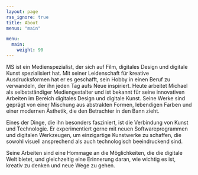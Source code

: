 ```yaml
---
layout: page
rss_ignore: true
title: About
menus: "main"

menu:
  main:
    weight: 90
---
```


MS ist ein Medienspezialist, der sich auf Film, digitales Design und digitale Kunst spezialisiert hat.
Mit seiner Leidenschaft für kreative Ausdrucksformen hat er es geschafft, sein Hobby in einen Beruf zu verwandeln, der ihn jeden Tag aufs Neue inspiriert.
Heute arbeitet Michael als selbstständiger Mediengestalter und ist bekannt für seine innovativen Arbeiten im Bereich digitales Design und digitale Kunst.
Seine Werke sind geprägt von einer Mischung aus abstrakten Formen, lebendigen Farben und einer modernen Ästhetik, die den Betrachter in den Bann zieht.

Eines der Dinge, die ihn besonders fasziniert, ist die Verbindung von Kunst und Technologie. Er experimentiert gerne mit neuen Softwareprogrammen und digitalen Werkzeugen,
um einzigartige Kunstwerke zu schaffen, die sowohl visuell ansprechend als auch technologisch beeindruckend sind.

Seine Arbeiten sind eine Hommage an die Möglichkeiten, die die digitale Welt bietet, und gleichzeitig eine Erinnerung daran, wie wichtig es ist,
kreativ zu denken und neue Wege zu gehen.